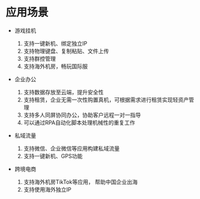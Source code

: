 # 应用场景

* 游戏挂机

  1. 支持一键新机、绑定独立IP
  2. 支持物理键盘、复制粘贴、文件上传
  3. 支持群控管理
  4. 支持海外机房，畅玩国际服
  
* 企业办公

  1. 支持数据存放至云端，提升安全性
  2. 支持租赁，企业无需一次性购置真机，可根据需求进行租赁实现轻资产管理
  3. 支持多人同屏协同办公，协助客户远程一对一指导
  4. 可以通过RPA自动化脚本处理机械性的重复工作
  
* 私域流量

  1. 支持微信、企业微信等应用构建私域流量
  2. 支持一键新机、GPS功能

* 跨境电商

  1. 支持海外机房TikTok等应用， 帮助中国企业出海
  2. 支持使用海外独立IP

